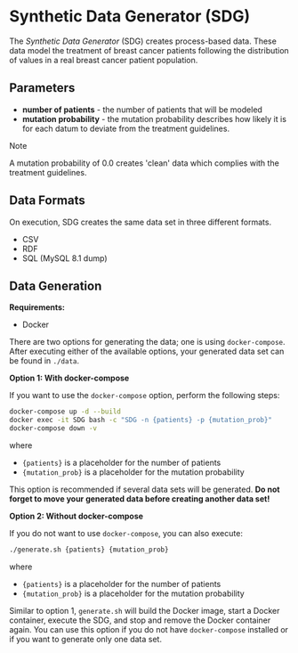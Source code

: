 # Synthetic Data Generator (SDG)

The _Synthetic Data Generator_ (SDG) creates process-based data.
These data model the treatment of breast cancer patients following the distribution of values in a real breast cancer patient population.

## Parameters

* __number of patients__ - the number of patients that will be modeled
* __mutation probability__ - the mutation probability describes how likely it is for each datum to deviate from the treatment guidelines.

> [!NOTE]
> A mutation probability of 0.0 creates 'clean' data which complies with the treatment guidelines.

## Data Formats

On execution, SDG creates the same data set in three different formats.

* CSV
* RDF
* SQL (MySQL 8.1 dump)

## Data Generation

__Requirements:__
* Docker

There are two options for generating the data; one is using `docker-compose`.
After executing either of the available options, your generated data set can be found in `./data`.

__Option 1: With docker-compose__

If you want to use the `docker-compose` option, perform the following steps:

```bash
docker-compose up -d --build
docker exec -it SDG bash -c "SDG -n {patients} -p {mutation_prob}"
docker-compose down -v
```

where
* `{patients}` is a placeholder for the number of patients
* `{mutation_prob}` is a placeholder for the mutation probability

This option is recommended if several data sets will be generated.
__Do not forget to move your generated data before creating another data set!__

__Option 2: Without docker-compose__

If you do not want to use `docker-compose`, you can also execute:

```bash
./generate.sh {patients} {mutation_prob}
```

where
* `{patients}` is a placeholder for the number of patients
* `{mutation_prob}` is a placeholder for the mutation probability

Similar to option 1, `generate.sh` will build the Docker image, start a Docker container, execute the SDG, and stop and remove the Docker container again.
You can use this option if you do not have `docker-compose` installed or if you want to generate only one data set.